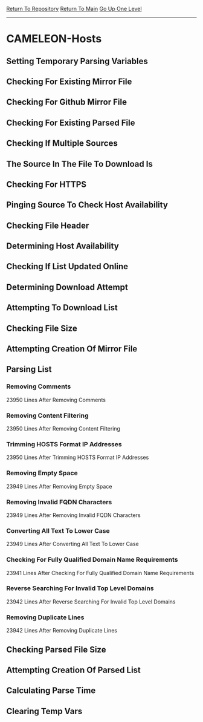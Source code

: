 [Return To Repository](https://github.com/deathbybandaid/piholeparser/)
[Return To Main](https://github.com/deathbybandaid/piholeparser/blob/master/RecentRunLogs/Mainlog.md)
[Go Up One Level](https://github.com/deathbybandaid/piholeparser/blob/master/RecentRunLogs/TopLevelScripts/30-Processing-External-Blacklists.md)
____________________________________
# CAMELEON-Hosts
## Setting Temporary Parsing Variables
## Checking For Existing Mirror File
## Checking For Github Mirror File
## Checking For Existing Parsed File
## Checking If Multiple Sources
## The Source In The File To Download Is
## Checking For HTTPS
## Pinging Source To Check Host Availability
## Checking File Header
## Determining Host Availability
## Checking If List Updated Online
## Determining Download Attempt
## Attempting To Download List
## Checking File Size
## Attempting Creation Of Mirror File
## Parsing List
### Removing Comments
23950 Lines After Removing Comments
### Removing Content Filtering
23950 Lines After Removing Content Filtering
### Trimming HOSTS Format IP Addresses
23950 Lines After Trimming HOSTS Format IP Addresses
### Removing Empty Space
23949 Lines After Removing Empty Space
### Removing Invalid FQDN Characters
23949 Lines After Removing Invalid FQDN Characters
### Converting All Text To Lower Case
23949 Lines After Converting All Text To Lower Case
### Checking For Fully Qualified Domain Name Requirements
23941 Lines After Checking For Fully Qualified Domain Name Requirements
### Reverse Searching For Invalid Top Level Domains
23942 Lines After Reverse Searching For Invalid Top Level Domains
### Removing Duplicate Lines
23942 Lines After Removing Duplicate Lines
## Checking Parsed File Size
## Attempting Creation Of Parsed List
## Calculating Parse Time
## Clearing Temp Vars
